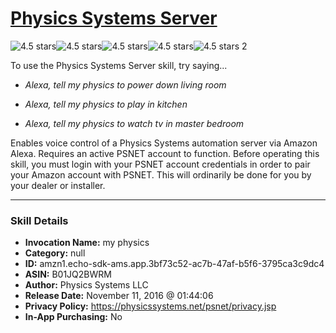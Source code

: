 # [Physics Systems Server](http://alexa.amazon.com/#skills/amzn1.echo-sdk-ams.app.3bf73c52-ac7b-47af-b5f6-3795ca3c9dc4)
![4.5 stars](../../images/ic_star_black_18dp_1x.png)![4.5 stars](../../images/ic_star_black_18dp_1x.png)![4.5 stars](../../images/ic_star_black_18dp_1x.png)![4.5 stars](../../images/ic_star_black_18dp_1x.png)![4.5 stars](../../images/ic_star_half_black_18dp_1x.png) 2

To use the Physics Systems Server skill, try saying...

* *Alexa, tell my physics to power down living room*

* *Alexa, tell my physics to play in kitchen*

* *Alexa, tell my physics to watch tv in master bedroom*

Enables voice control of  a Physics Systems automation server via Amazon Alexa. Requires an active PSNET account to function. Before operating this skill, you must login with your PSNET account credentials in order to pair your Amazon account with PSNET. This will ordinarily be done for you by your dealer or installer.

***

### Skill Details

* **Invocation Name:** my physics
* **Category:** null
* **ID:** amzn1.echo-sdk-ams.app.3bf73c52-ac7b-47af-b5f6-3795ca3c9dc4
* **ASIN:** B01JQ2BWRM
* **Author:** Physics Systems LLC
* **Release Date:** November 11, 2016 @ 01:44:06
* **Privacy Policy:** https://physicssystems.net/psnet/privacy.jsp
* **In-App Purchasing:** No
